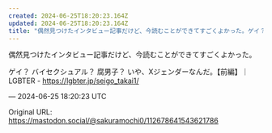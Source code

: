 ```yaml
---
created: 2024-06-25T18:20:23.164Z
updated: 2024-06-25T18:20:23.164Z
title: "偶然見つけたインタビュー記事だけど、今読むことができてすごくよかった。ゲイ？ バ[...]"
---
```


<p>偶然見つけたインタビュー記事だけど、今読むことができてすごくよかった。</p><p>ゲイ？ バイセクシュアル？ 腐男子？ いや、Xジェンダーなんだ。【前編】｜LGBTER - <a href="https://lgbter.jp/seigo_takai1/" target="_blank" rel="nofollow noopener" translate="no"><span class="invisible">https://</span><span class="">lgbter.jp/seigo_takai1/</span><span class="invisible"></span></a></p>

&mdash; 2024-06-25 18:20:23 UTC

Original URL: https://mastodon.social/@sakuramochi0/112678641543621786
